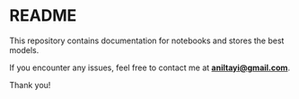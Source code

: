 # README

This repository contains documentation for notebooks and stores the best models.

If you encounter any issues, feel free to contact me at **aniltayi@gmail.com**.

Thank you!